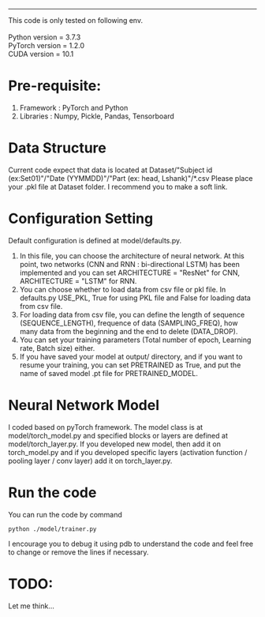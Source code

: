 ---
This code is only tested on following env.\
\
Python version = 3.7.3\
PyTorch version = 1.2.0\
CUDA version = 10.1

# Pre-requisite:
1) Framework : PyTorch and Python
2) Libraries : Numpy, Pickle, Pandas, Tensorboard


# Data Structure
Current code expect that data is located at Dataset/"Subject id (ex:Set01)"/"Date (YYMMDD)"/"Part (ex: head, Lshank)"/*.csv
Please place your .pkl file at Dataset folder. I recommend you to make a soft link.




# Configuration Setting
Default configuration is defined at model/defaults.py. 
1. In this file, you can choose the architecture of neural network. At this point, two networks (CNN and RNN : bi-directional LSTM) has been implemented and you can set ARCHITECTURE = "ResNet" for CNN, ARCHITECTURE = "LSTM" for RNN.
2. You can choose whether to load data from csv file or pkl file. In defaults.py USE_PKL, True for using PKL file and False for loading data from csv file.
3. For loading data from csv file, you can define the length of sequence (SEQUENCE_LENGTH), frequence of data (SAMPLING_FREQ), how many data from the beginning and the end to delete (DATA_DROP).
4. You can set your training parameters (Total number of epoch, Learning rate, Batch size) either.
5. If you have saved your model at output/ directory, and if you want to resume your training, you can set PRETRAINED as True, and put the name of saved model .pt file for PRETRAINED_MODEL.




# Neural Network Model
I coded based on pyTorch framework. The model class is at model/torch_model.py and specified blocks or layers are defined at model/torch_layer.py. If you developed new model, then add it on torch_model.py and if you developed specific layers (activation function / pooling layer / conv layer) add it on torch_layer.py.




# Run the code
You can run the code by command 
```
python ./model/trainer.py
```
I encourage you to debug it using pdb to understand the code and feel free to change or remove the lines if necessary.




# TODO:
Let me think...
